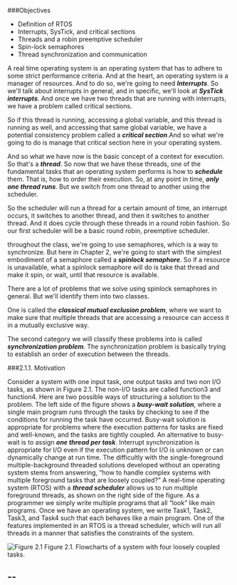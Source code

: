 ###Objectives

* Definition of RTOS
* Interrupts, SysTick, and critical sections
* Threads and a robin preemptive scheduler
* Spin-lock semaphores
* Thread synchronization and communication

A real time operating system is an operating system that has to adhere to some strict performance criteria.
And at the heart, an operating system is a manager of resources. And to do so, we're going to need ___Interrupts___.
So we'll talk about interrupts in general, and in specific, we'll look at ___SysTick interrupts___.
And once we have two threads that are running with interrupts, we have a problem called critical sections.

So if this thread is running, accessing a global variable, and this thread is running as well, and accessing that same global variable,
we have a potential consistency problem called a ___critical section___.And so what we're going to do is manage that critical section here
in your operating system.

And so what we have now is the basic concept of a context for execution. So that's a ___thread___.
So now that we have these threads, one of the fundamental tasks that an operating system performs is how to ___schedule___ them.
That is, how to order their execution. So, at any point in time, ___only one thread runs___. But we switch from one thread to another using the scheduler.

So the scheduler will run a thread for a certain amount of time, an interrupt occurs, it switches to another thread, and then it switches to another thread.
And it does cycle through these threads in a round robin fashion. So our first scheduler will be a basic round robin, preemptive scheduler.

throughout the class, we're going to use semaphores, which is a way to synchronize.
But here in Chapter 2, we're going to start with the simplest embodiment of a semaphore called a ___spinlock semaphore___.
So if a resource is unavailable, what a spinlock semaphore will do is take that thread and make it spin, or wait, until that resource is available.

There are a lot of problems that we solve using spinlock semaphores in general. But we'll identify them into two classes.

One is called the ___classical mutual exclusion problem___, where we want to make sure that multiple threads that are accessing a 
resource can access it in a mutually exclusive way.

The second category we will classify these problems into is called ___synchronization problem___.
The synchronization problem is basically trying to establish an order of execution between the threads.


###2.1.1. Motivation

Consider a system with one input task, one output tasks and two non I/O tasks, as shown in Figure 2.1. The non-I/O tasks are called 
function3 and function4. Here are two possible ways of structuring a solution to the problem. The left side of the figure shows a 
___busy-wait solution___, where a single main program runs through the tasks by checking to see if the conditions for running the 
task have occurred. Busy-wait solution is appropriate for problems where the execution patterns for tasks are fixed and well-known, 
and the tasks are tightly coupled. An alternative to busy-wait is to assign ___one thread per task___. Interrupt synchronization is 
appropriate for I/O even if the execution pattern for I/O is unknown or can dynamically change at run time. The difficultly with the 
single-foreground multiple-background threaded solutions developed without an operating system stems from answering, “how to handle 
complex systems with multiple foreground tasks that are loosely coupled?” A real-time operating system (RTOS) with a ___thread 
scheduler___ allows us to run multiple foreground threads, as shown on the right side of the figure. As a programmer we simply write 
multiple programs that all “look” like main programs. Once we have an operating system, we write Task1, Task2, Task3, and Task4 such 
that each behaves like a main program. One of the features implemented in an RTOS is a thread scheduler, which will run all threads 
in a manner that satisfies the constraints of the system.

![Figure 2.1](https://d37djvu3ytnwxt.cloudfront.net/assets/courseware/v1/4070c0097f36a84d278a3c51cf521da1/asset-v1:UTAustinX+UT.RTBN.12.01x+3T2016+type@asset+block/Fig02_01_MultipleInputOutputFlowcharts.jpg)
Figure 2.1. Flowcharts of a system with four loosely coupled tasks.

--
--




















